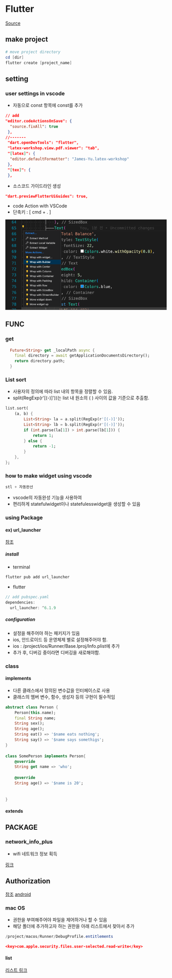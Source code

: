 # Flutter

[Source](https://nomadcoders.co/)

## make project

```powershell
# move project directory
cd [dir]
flutter create [project_name]
```

## setting

### user settings in vscode

- 자동으로 const 항목에 const를 추가

```json
// add
"editor.codeActionsOnSave": {
  "source.fixAll": true
 },
//-------
 "dart.openDevTools": "flutter",
 "latex-workshop.view.pdf.viewer": "tab",
 "[latex]": {
  "editor.defaultFormatter": "James-Yu.latex-workshop"
 },
 "[tex]": {
 },
```

- 소스코드 가이드라인 생성

```json
"dart.previewFlutterUiGuides": true,
```

- code Action with VSCode
- 단축키 : [ cmd + . ]

![ex codeaction](./image/img_flutter_codeAction.png)

## FUNC

### get

```dart
  Future<String> get _localPath async {
    final directory = await getApplicationDocumentsDirectory();
    return directory.path;
  }
```

### List sort

- 사용자의 정의에 따라 list 내의 항목을 정렬할 수 있음.
- split(RegExp(r'[(-)]'))는 list 내 원소의 ( ) 사이의 값을 기준으로 추출함.

```dart
list.sort(
    (a, b) {
        List<String> la = a.split(RegExp(r'[(-)]'));
        List<String> lb = b.split(RegExp(r'[(-)]'));
        if (int.parse(la[1]) > int.parse(lb[1])) {
            return 1;
        } else {
            return -1;
        }
    },
};
```

### how to make widget using vscode

```dart
stl + 자동완선
```

- vscode의 자동완성 기능을 사용하여
- 편리하게 statefulwidget이나 statefulesswidget을 생성할 수 있음

### using Package

#### ex) url_launcher

[참조](https://pub.dev/packages/url_launcher)

##### install

- terminal

```powershell
flutter pub add url_launcher
```

- flutter

```dart
// add pubspec.yaml
dependencies:
  url_launcher: ^6.1.9
```

##### configuration

- 설정을 해주어야 하는 패키지가 있음
- ios, 안드로이드 등 운영체제 별로 설정해주어야 함.
- ios : /project/ios/Runner/Base.Iproj/Info.plist에 추가
- 추가 후, 디버깅 중이라면 디버깅을 새로해야함.

### class

#### implements

- 다른 클래스에서 정의된 변수값을 인터페이스로 사용
- 클래스의 멤버 변수, 함수, 생성자 등의 구현이 필수적임

```dart
abstract class Person {
    Person(this.name);
    final String name;
    String sex();
    String age();
    String eat() => '$name eats nothing';
    String say() => '$name says somethigs';
}

class SomePerson implements Person{
    @override
    String get name => 'who';

    @override
    String age() => '$name is 20';

    
}
```

#### extends

## PACKAGE

### network_info_plus

- wifi 네트워크 정보 획득

[링크](https://pub.dev/packages/network_info_plus)

## Authorization

[참조](https://velog.io/@error/Flutter-%EC%95%B1-%EA%B6%8C%ED%99%98-%EA%B4%80%EB%A6%AC%ED%95%98%EA%B8%B0)
[android](https://developer.android.com/reference/android/Manifest.permission)

### mac OS

- 권한을 부여해주어야 파일을 제어하거나 할 수 있음
- 해당 폴더에 추가하고자 하는 권한을 아래 리스트에서 찾아서 추가

```powershell
/project/macos/Runner/DebugProfile.entitlements
```

```json
<key>com.apple.security.files.user-selected.read-write</key>
```

#### list

[리스트 링크](https://developer.apple.com/documentation/bundleresources/entitlements/app_sandbox)

